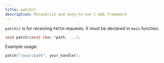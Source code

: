 ```yaml
---
title: patch()
description: Minimalist and easy-to-use C web framework
---
```


`patch()` is for receiving `PATCH` requests. It must be declared in `main` function.

```c
void patch(const char *path, ...);
```

Example usage:

```c
patch("/your/path", your_handler);
```
